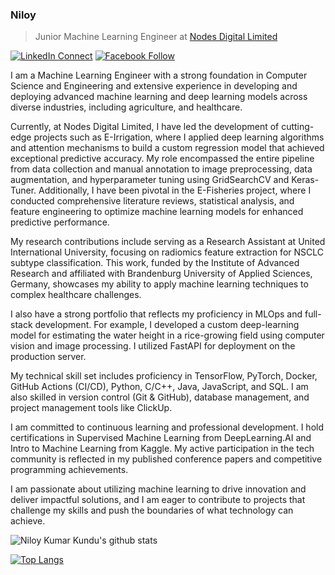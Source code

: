 ### Niloy
> Junior Machine Learning Engineer at [Nodes Digital Limited](https://nodesdigitalbd.com/) <br>

[![LinkedIn Connect](http://img.shields.io/badge/%20-Connect-black?color=14171A&labelColor=212121&logo=linkedin&logoColor=ffffff)](https://www.linkedin.com/in/niloykk)    [![Facebook Follow](http://img.shields.io/badge/%20-Connect-black?color=14171A&labelColor=1976d2&logo=facebook&logoColor=ffffff)](https://www.facebook.com/NiloyKK)

I am a Machine Learning Engineer with a strong foundation in Computer Science and Engineering and extensive experience in developing and deploying advanced machine learning and deep learning models across diverse industries, including agriculture, and healthcare.

Currently, at Nodes Digital Limited, I have led the development of cutting-edge projects such as E-Irrigation, where I applied deep learning algorithms and attention mechanisms to build a custom regression model that achieved exceptional predictive accuracy. My role encompassed the entire pipeline from data collection and manual annotation to image preprocessing, data augmentation, and hyperparameter tuning using GridSearchCV and Keras-Tuner. Additionally, I have been pivotal in the E-Fisheries project, where I conducted comprehensive literature reviews, statistical analysis, and feature engineering to optimize machine learning models for enhanced predictive performance.

My research contributions include serving as a Research Assistant at United International University, focusing on radiomics feature extraction for NSCLC subtype classification. This work, funded by the Institute of Advanced Research and affiliated with Brandenburg University of Applied Sciences, Germany, showcases my ability to apply machine learning techniques to complex healthcare challenges.

I also have a strong portfolio that reflects my proficiency in MLOps and full-stack development. For example, I developed a custom deep-learning model for estimating the water height in a rice-growing field using computer vision and image processing. I utilized FastAPI for deployment on the production server.

My technical skill set includes proficiency in TensorFlow, PyTorch, Docker, GitHub Actions (CI/CD), Python, C/C++, Java, JavaScript, and SQL. I am also skilled in version control (Git & GitHub), database management, and project management tools like ClickUp.

I am committed to continuous learning and professional development. I hold certifications in Supervised Machine Learning from DeepLearning.AI and Intro to Machine Learning from Kaggle. My active participation in the tech community is reflected in my published conference papers and competitive programming achievements.

I am passionate about utilizing machine learning to drive innovation and deliver impactful solutions, and I am eager to contribute to projects that challenge my skills and push the boundaries of what technology can achieve.

![Niloy Kumar Kundu's github stats](https://github-readme-stats.vercel.app/api?username=niloykumarkundu&show_icons=true&theme=gotham)

[![Top Langs](https://github-readme-stats.vercel.app/api/top-langs/?username=NiloyKumarKundu&layout=donut&theme=gotham)](https://github.com/NiloyKumarKundu/github-readme-stats)
